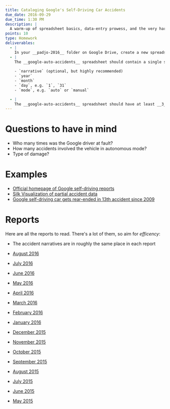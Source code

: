 ```yaml
---
title: Cataloging Google's Self-Driving Car Accidents
due_date: 2016-09-29 
due_time: 1:30 PM
description: |
  A warm-up of spreadsheet basics, data-entry prowess, and the very hard task of turning unstructured information into structured data.
points: 10
type: Homework
deliverables:
  - |
    In your __padjo-2016__ folder on Google Drive, create a new spreadsheet named: __google-auto-accidents__ (exact spelling and capitalization)
  - |
    The __google-auto-accidents__ spreadsheet should contain a single sheet with at least these fields:
    
    - `narrative` (optional, but highly recommended)
    - `year`
    - `month`
    - `day`, e.g. `1`, `31`
    - `mode`, e.g. `auto` or `manual`

  - |
    The __google-auto-accidents__ spreadsheet should have at least __3__ more columns of your choosing that you think would be useful when analyzing the accident data, such as the nearest `city` where the accident took place.
---
```



# Questions to have in mind

- Who many times was the Google driver at fault?
- How many accidents involved the vehicle in autonomous mode?
- Type of damage?

# Examples

- [Official homepage of Google self-driving reports](https://www.google.com/selfdrivingcar/reports/)
- [Silk Visualization of partial accident data](https://google-self-driving-car-incidents.silk.co/)
- [Google self-driving car gets rear-ended in 13th accident since 2009](http://arstechnica.com/tech-policy/2015/06/google-self-driving-car-gets-rear-ended-in-13th-accident-since-2009/)



# Reports

Here are all the reports to read. There's a lot of them, so aim for _efficency_:

- The accident narratives are in roughly the same place in each report



- [August 2016](https://www.google.com/selfdrivingcar/files/reports/report-0816.pdf)
- [July 2016](https://www.google.com/selfdrivingcar/files/reports/report-0716.pdf)
- [June 2016](https://www.google.com/selfdrivingcar/files/reports/report-0616.pdf)
- [May 2016](https://www.google.com/selfdrivingcar/files/reports/report-0516.pdf)
- [April 2016](https://www.google.com/selfdrivingcar/files/reports/report-0416.pdf)
- [March 2016](https://www.google.com/selfdrivingcar/files/reports/report-0316.pdf)
- [February 2016](https://www.google.com/selfdrivingcar/files/reports/report-0216.pdf)
- [January 2016](https://www.google.com/selfdrivingcar/files/reports/report-0116.pdf)
- [December 2015](https://www.google.com/selfdrivingcar/files/reports/report-1215.pdf)
- [November 2015](https://www.google.com/selfdrivingcar/files/reports/report-1115.pdf)
- [October 2015](https://www.google.com/selfdrivingcar/files/reports/report-1015.pdf)
- [September 2015](https://www.google.com/selfdrivingcar/files/reports/report-0915.pdf)
- [August 2015](https://www.google.com/selfdrivingcar/files/reports/report-0815.pdf)
- [July 2015](https://www.google.com/selfdrivingcar/files/reports/report-0715.pdf)
- [June 2015](https://www.google.com/selfdrivingcar/files/reports/report-0615.pdf)
- [May 2015](https://www.google.com/selfdrivingcar/files/reports/report-0515.pdf)
